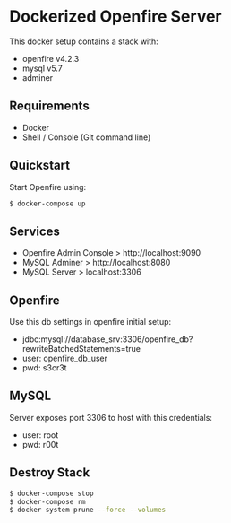 # Dockerized Openfire Server

This docker setup contains a stack with:
* openfire v4.2.3
* mysql v5.7
* adminer

## Requirements
* Docker
* Shell / Console (Git command line)


## Quickstart
Start Openfire using:

```bash
$ docker-compose up
```

## Services
* Openfire Admin Console > http://localhost:9090 
* MySQL Adminer > http://localhost:8080 
* MySQL Server > localhost:3306

## Openfire
Use this db settings in openfire initial setup:
* jdbc:mysql://database_srv:3306/openfire_db?rewriteBatchedStatements=true 
* user: openfire_db_user
* pwd: s3cr3t

## MySQL
Server exposes port 3306 to host with this credentials:
* user: root
* pwd: r00t

## Destroy Stack
```bash
$ docker-compose stop
$ docker-compose rm
$ docker system prune --force --volumes
```